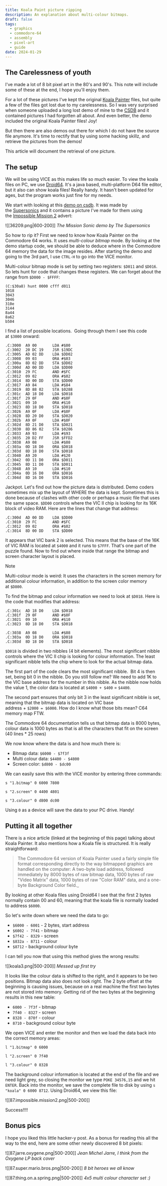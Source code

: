 ```yaml
---
title: Koala Paint picture ripping
description: An explanation about multi-colour bitmaps.
draft: false
tags:
  - graphics
  - commodore-64
  - assembly
  - pixel-art
  - guide
date: 2024-01-29
---
```

## The Carelessness of youth

I've made a lot of 8 bit pixel art in the 80's and 90's. This note will include some of these at the end, I hope you'll enjoy them.
  
For a lot of these pictures I've kept the original [Koala Painter](https://en.wikipedia.org/wiki/KoalaPad) files, but quite a few of the files got lost due to my carelessness. So I was very surprised when someone uploaded a long lost demo of mine to the [CSDB](https://draft.blogger.com/blog/post/edit/2955047293687286184/176038653623719182#) and it contained pictures I had forgotten all about. And even better, the demo included the original Koala Painter files! Joy!
  
But then there are also demos out there for which I do not have the source file anymore. It's time to rectify that by using some hacking skillz, and retrieve the pictures from the demos!

This article will document the retrieval of one picture.

## The setup

We will be using VICE as this makes life so much easier. To view the koala files on PC, we use [Droid64](https://droid64.sourceforge.net/). It's a java based, multi-platform D64 file editor, but it also can show koala files! Really handy. It hasn't been updated for ages, but the program works just fine for my needs.

We start with looking at this [demo on csdb](http://csdb.dk/release/?id=36209). It was made by the [Supersonics](https://csdb.dk/group/?id=2072) and it contains a picture I've made for them using the [Impossible Mission 2](https://en.wikipedia.org/wiki/Impossible_Mission_II) advert:

![[36209.png|600-200]]
*The Mission Sonic demo by The Supersonics*
  
So how to rip it? First we need to know how Koala Painter on the Commodore 64 works. It uses *multi-colour bitmap* mode. By looking at the demo startup code, we should be able to deduce where in the Commodore 64 memory the data for the image resides. After starting the demo and going to the 3rd part, I use `CTRL-H` to go into the VICE monitor.

Multi-colour bitmap mode is set by setting two registers: `$D011` and `$D016`. So lets hunt for code that changes these registers. We can forget about the range from `$D000 - $FFFF`:

```asm6502
(C:$30a8) hunt 0000 cfff d011  
1018  
3043  
3046  
310e  
3144  
8a44  
8a62  
b504  
```

I find a list of possible locations.  Going through them I see this code at `$3000` onward:  

```asm6502 /$D011/ /$D016/
.C:3000  A9 00       LDA #$00  
.C:3002  20 DC 19    JSR $19DC  
.C:3005  AD 02 DD    LDA $DD02  
.C:3008  09 03       ORA #$03  
.C:300a  8D 02 DD    STA $DD02  
.C:300d  AD 00 DD    LDA $DD00  
.C:3010  29 FC       AND #$FC  
.C:3012  09 02       ORA #$02  
.C:3014  8D 00 DD    STA $DD00  
.C:3017  A9 84       LDA #$84  
.C:3019  8D 88 02    STA $0288  
.C:301c  AD 18 D0    LDA $D018  
.C:301f  29 0F       AND #$0F  
.C:3021  09 10       ORA #$10  
.C:3023  8D 18 D0    STA $D018  
.C:3026  A9 0F       LDA #$0F  
.C:3028  8D 20 D0    STA $D020  
.C:302b  A9 0F       LDA #$0F  
.C:302d  8D 21 D0    STA $D021  
.C:3030  8D 86 02    STA $0286  
.C:3033  A9 93       LDA #$93  
.C:3035  20 D2 FF    JSR $FFD2  
.C:3038  A9 08       LDA #$08  
.C:303a  0D 18 D0    ORA $D018  
.C:303d  8D 18 D0    STA $D018  
.C:3040  A9 20       LDA #$20  
.C:3042  0D 11 D0    ORA $D011  
.C:3045  8D 11 D0    STA $D011  
.C:3048  A9 10       LDA #$10  
.C:304a  0D 16 D0    ORA $D016  
.C:304d  8D 16 D0    STA $D016  
```

Jackpot. Let's find out how the picture data is distributed. Demo coders sometimes mix up the layout of WHERE the data is kept. Sometimes this is done because of clashes with other code or perhaps a music file that uses the same space.  `$DD00` controls where the VIC II chip is looking for its 16K block of video RAM. Here are the lines that change that address:  

```asm6502 /$DD00/
.C:300d  AD 00 DD    LDA $DD00  
.C:3010  29 FC       AND #$FC  
.C:3012  09 02       ORA #$02  
.C:3014  8D 00 DD    STA $DD00
```

It appears that VIC bank 2 is selected. This means that the base of the 16K of VIC RAM is located at `$4000` and it runs to `$7FFF`. That's one part of the puzzle found. Now to find out where inside that range the bitmap and screen character layout is placed.  

>[!Note]
>Multi-colour mode is weird: It uses the characters in the screen memory for additional colour information, in addition to the screen color memory at `$D800`.

To find the bitmap and colour information we need to look at `$D018`. Here is the code that modifies that address:

```asm6502 /$D018/
.C:301c  AD 18 D0    LDA $D018  
.C:301f  29 0F       AND #$0F  
.C:3021  09 10       ORA #$10  
.C:3023  8D 18 D0    STA $D018  
  
.C:3038  A9 08       LDA #$08  
.C:303a  0D 18 D0    ORA $D018  
.C:303d  8D 18 D0    STA $D018  
```

`$D018` is divided in two nibbles (4 bit elements). The most significant nibble controls where the VIC II chip is looking for colour information. The least significant nibble tells the chip where to look for the actual bitmap data.  
  
The first part of the code clears the most significant nibble.  Bit 4 is then set, being bit 0 in the nibble. Do you still follow me? We need to add 1K to the VIC base address for the number in this nibble. As the nibble now holds the value 1, the color data is located at `$4000 + $400` = `$4400`.
  
The second part ensures that only bit 3 in the least significant nibble is set, meaning that the bitmap data is located on VIC base address + `$2000 = $6000`. How do I know what those bits mean? C64 memory map FTW.
  
The Commodore 64 documentation tells us that bitmap data is 8000 bytes, colour data is 1000 bytes as that is all the characters that fit on the screen (40 lines * 25 rows)  

We now know where the data is and how much there is:
  
* Bitmap data: `$6000 - $7f3f`
* Multi colour data: `$4400 - $4800`
* Screen color: `$d800 - $dc00`

We can easily save this with the VICE monitor by entering three commands:  

`s "1.bitmap" 0 6000 7800`

`s "2.screen" 0 4400 4801`

`s "3.colour" 0 d800 dc00`

Using `0` as a device will save the data to your PC drive. Handy!  
  
## Putting it all together

There is a nice article (linked at the beginning of this page) talking about Koala Painter. It also mentions how a Koala file is structured. It is really straightforward:  
  
>The Commodore 64 version of Koala Painter used a fairly simple file format corresponding directly to the way bitmapped graphics are handled on the computer: A two-byte load address, followed immediately by 8000 bytes of raw bitmap data, 1000 bytes of raw "Video Matrix" data, 1000 bytes of raw "Color RAM" data, and a one-byte Background Color field._  
  
By looking at other Koala files using Droid64 I see that the first 2 bytes normally contain 00 and 60, meaning that the koala file is normally loaded to address `$6000`.
  
So let's write down where we need the data to go:  
  
* `$6000 - 6001` - 2 bytes, start address
* `$6002 - 7f41` - bitmap
* `$7f42 - 8329` - screen
* `$832a - 8711` - colour
* `$8712` - background colour byte
  
I can tell you now that using this method gives the wrong results:  

![[koala3.png|500-200]]
*Messed up first try*

It looks like the colour data is shifted to the right, and it appears to be two positions. Bitmap data also does not look right. The 2 byte offset at the beginning is causing issues, because on a real machine the first two bytes are not stored into memory. Getting rid of the two bytes at the beginning results in this new table:

* `6000 - 7f3f` - bitmap
* `7f40 - 8327` - screen
* `8328 - 870f` - colour
* `8710` - background colour byte

We open VICE and enter the monitor and then we load the data back into the correct memory areas:

`l "1.bitmap" 0 6000`

`l "2.screen" 0 7f40`

`l "3.colour" 0 8328`

The background colour information is located at the end of the file and we need light grey, so closing the monitor we type `POKE 34576,15` and we hit `ENTER`. Back into the monitor, we save the complete file to disk by using `s "koala" 0 6000 8712`. Using Droid64, we view this file:

![[87.impossible.mission2.png|500-200]]

Success!!!!  

## Bonus pics

I hope you liked this little hacker-y post. As a bonus for reading this all the way to the end, here are some other newly discovered 8 bit pixels:  

![[87.jarre.oxygene.png|500-200]]
*Jean Michel Jarre, I think from the Oxygene LP back cover*

![[87.super.mario.bros.png|500-200]]
*8 bit heroes we all know*

![[87.thing.on.a.spring.png|500-200]]
*4x5 multi colour character set :)*

